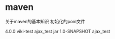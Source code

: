 # maven
关于maven的基本知识
初始化的pom文件

  <?xml version="1.0" encoding="UTF-8"?>
  <project xmlns="http://maven.apache.org/POM/4.0.0" xmlns:xsi="http://www.w3.org/2001/XMLSchema-instance" xsi:schemaLocation="http://maven.apache.org/POM/4.0.0 http://maven.apache.org/maven-v4_0_0.xsd">  
    <modelVersion>4.0.0</modelVersion>
    <groupId>viki-test</groupId>
    <artifactId>ajax_test</artifactId>
    <packaging>jar</packaging>
    <version>1.0-SNAPSHOT</version>
    <name>ajax_test</name>
      
  </project>
